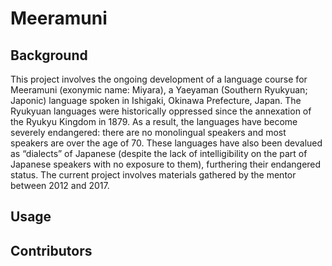 # Meeramuni

## Background
This project involves the ongoing development of a language course for Meeramuni (exonymic name: Miyara), a Yaeyaman (Southern Ryukyuan; Japonic) language spoken in Ishigaki, Okinawa Prefecture, Japan. 
The Ryukyuan languages were historically oppressed since the annexation of the Ryukyu Kingdom in 1879. 
As a result, the languages have become severely endangered: there are no monolingual speakers and most speakers are over the age of 70. 
These languages have also been devalued as “dialects” of Japanese (despite the lack of intelligibility on the part of Japanese speakers with no exposure to them), furthering their endangered status. 
The current project involves materials gathered by the mentor between 2012 and 2017.

## Usage

## Contributors
